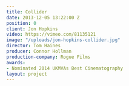 ```yaml
---
title: Collider
date: 2013-12-05 13:22:00 Z
position: 0
client: Jon Hopkins
video: https://vimeo.com/81135121
image: "/uploads/jon-hopkins-collider.jpg"
director: Tom Haines
producer: Connor Hollman
production-company: Rogue Films
awards:
- Nominated 2014 UKMVAs Best Cinematography
layout: project
---
```


